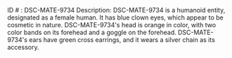 ID # : DSC-MATE-9734
Description: DSC-MATE-9734 is a humanoid entity, designated as a female human. It has blue clown eyes, which appear to be cosmetic in nature. DSC-MATE-9734's head is orange in color, with two color bands on its forehead and a goggle on the forehead. DSC-MATE-9734's ears have green cross earrings, and it wears a silver chain as its accessory.